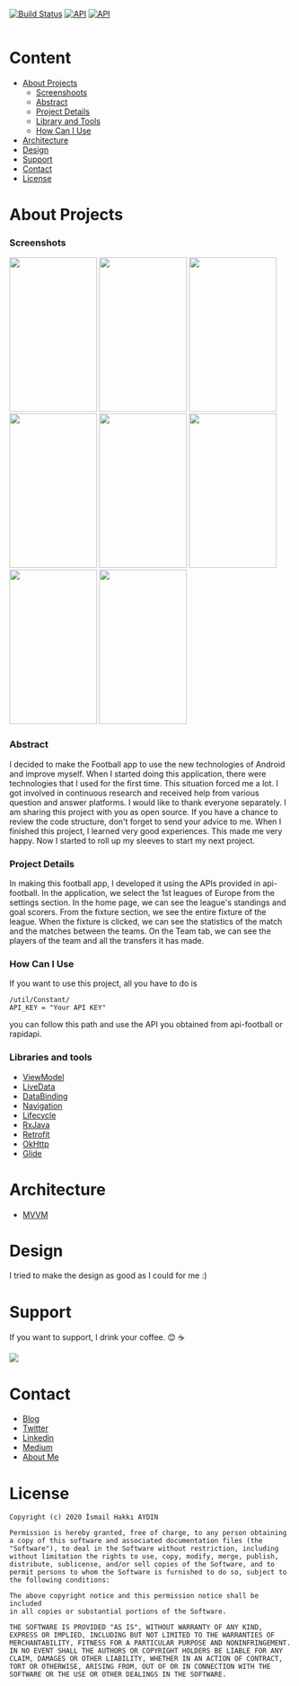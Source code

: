 [![Build Status](https://img.shields.io/badge/platform-Android-green)](https://www.android.com/) [![API](https://img.shields.io/badge/API-+23-brightgreen)](https://android-arsenal.com/api?level=23) [![API](https://img.shields.io/badge/license-MIT-blue)]()

<img src="" align="center">

# Content
- [About Projects](https://github.com/ihaydinn/football-app#about-projects)
  - [Screenshoots](https://github.com/ihaydinn/football-app#screenshoots)
  - [Abstract](https://github.com/ihaydinn/football-app#abstract)
  - [Project Details](https://github.com/ihaydinn/football-app#projects-details)
  - [Library and Tools](https://github.com/ihaydinn/football-app#library-and-tools)
  - [How Can I Use](https://github.com/ihaydinn/football-app#how-can-i-use)
- [Architecture](https://github.com/ihaydinn/football-app#architecture)
- [Design](https://github.com/ihaydinn/football-app#desing)
- [Support](https://github.com/ihaydinn/football-app#support)
- [Contact](https://github.com/ihaydinn/football-app#contact)
- [License](https://github.com/ihaydinn/football-app#license)

# About Projects
### Screenshots
<img src="https://github.com/ihaydinn/football-app/blob/master/images/table.png" width="156" height="275">    <img src="https://github.com/ihaydinn/football-app/blob/master/images/goalranking.png" width="156" height="275">    <img src="https://github.com/ihaydinn/football-app/blob/master/images/fixture.png" width="156" height="275">    <img src="https://github.com/ihaydinn/football-app/blob/master/images/macthes.png" width="156" height="275">    <img src="https://github.com/ihaydinn/football-app/blob/master/images/statistics.png" width="156" height="275">    <img src="https://github.com/ihaydinn/football-app/blob/master/images/teams.png" width="156" height="275">    <img src="https://github.com/ihaydinn/football-app/blob/master/images/players.png" width="156" height="275">    <img src="https://github.com/ihaydinn/football-app/blob/master/images/setting.png" width="156" height="275">

### Abstract
 I decided to make the Football app to use the new technologies of Android and improve myself. When I started doing this application, there were technologies that I used for the first time. This situation forced me a lot. I got involved in continuous research and received help from various question and answer platforms. I would like to thank everyone separately. I am sharing this project with you as open source. If you have a chance to review the code structure, don't forget to send your advice to me. When I finished this project, I learned very good experiences. This made me very happy. Now I started to roll up my sleeves to start my next project.

### Project Details
In making this football app, I developed it using the APIs provided in api-football. In the application, we select the 1st leagues of Europe from the settings section. In the home page, we can see the league's standings and goal scorers. From the fixture section, we see the entire fixture of the league. When the fixture is clicked, we can see the statistics of the match and the matches between the teams. On the Team tab, we can see the players of the team and all the transfers it has made.

### How Can I Use
If you want to use this project, all you have to do is 
```
/util/Constant/
API_KEY = "Your API KEY"
```
you can follow this path and use the API you obtained from api-football or rapidapi.

### Libraries and tools
 - [ViewModel](https://developer.android.com/topic/libraries/architecture/viewmodel)
 - [LiveData](https://developer.android.com/topic/libraries/architecture/livedata)
 - [DataBinding](https://developer.android.com/topic/libraries/data-binding/)
 - [Navigation](https://developer.android.com/guide/navigation/)
 - [Lifecycle](https://developer.android.com/topic/libraries/architecture/lifecycle)
 - [RxJava](https://github.com/ReactiveX/RxJava)
 - [Retrofit](https://square.github.io/retrofit/)
 - [OkHttp](https://square.github.io/okhttp/)
 - [Glide](https://github.com/bumptech/glide)

# Architecture
 - [MVVM](https://developer.android.com/jetpack/docs/guide)

# Design
I tried to make the design as good as I could for me :) 

# Support
If you want to support, I drink your coffee. :blush: :coffee: 

[<img src="http://ismailhakkiaydin.com/wp-content/uploads/2020/04/patreon.png">](https://www.patreon.com/ihaydinn)

# Contact
- [Blog](http://ismailhakkiaydin.com)
- [Twitter](https://twitter.com/ihaydinn)
- [Linkedin](https://linkedin.com/in/ihaydinn)
- [Medium](https://medium.com/@ihaydinn)
- [About Me](https://about.me/ismailhakkiaydin)

# License
```
Copyright (c) 2020 İsmail Hakkı AYDIN

Permission is hereby granted, free of charge, to any person obtaining
a copy of this software and associated documentation files (the
"Software"), to deal in the Software without restriction, including
without limitation the rights to use, copy, modify, merge, publish,
distribute, sublicense, and/or sell copies of the Software, and to
permit persons to whom the Software is furnished to do so, subject to
the following conditions:

The above copyright notice and this permission notice shall be included
in all copies or substantial portions of the Software.

THE SOFTWARE IS PROVIDED "AS IS", WITHOUT WARRANTY OF ANY KIND,
EXPRESS OR IMPLIED, INCLUDING BUT NOT LIMITED TO THE WARRANTIES OF
MERCHANTABILITY, FITNESS FOR A PARTICULAR PURPOSE AND NONINFRINGEMENT.
IN NO EVENT SHALL THE AUTHORS OR COPYRIGHT HOLDERS BE LIABLE FOR ANY
CLAIM, DAMAGES OR OTHER LIABILITY, WHETHER IN AN ACTION OF CONTRACT,
TORT OR OTHERWISE, ARISING FROM, OUT OF OR IN CONNECTION WITH THE
SOFTWARE OR THE USE OR OTHER DEALINGS IN THE SOFTWARE.
```
